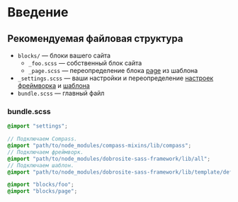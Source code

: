 # Введение

## Рекомендуемая файловая структура

- `blocks/` — блоки вашего сайта
  - `_foo.scss` — собственный блок сайта
  - `_page.scss` — переопределение блока [page](templates/default.ru.md#page) из шаблона
- `_settings.scss` — ваши настройки и переопределение [настроек фреймворка](settings.ru.md) и
  [шаблона](templates.ru.md)
- `bundle.scss` — главный файл

### bundle.scss

```scss
@import "settings";

// Подключаем Compass.
@import "path/to/node_modules/compass-mixins/lib/compass";
// Подключаем фреймворк.
@import "path/to/node_modules/dobrosite-sass-framework/lib/all";
// Подключаем шаблон.
@import "path/to/node_modules/dobrosite-sass-framework/lib/template/default/all";

@import "blocks/foo";
@import "blocks/page";
```
